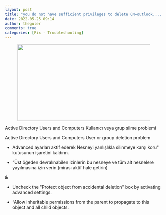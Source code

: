 ```yaml
---
layout: post
title: "you do not have sufficient privileges to delete CN=outlook................. or this object is protected from accidental deletion."
date: 2022-05-25 09:14
author: theguler
comments: true
categories: [Fix - Troubleshooting]
---
```

<!-- wp:image {"id":3241,"width":434,"height":245,"sizeSlug":"large","linkDestination":"none"} -->
<figure class="wp-block-image size-large is-resized"><img src="https://farukguler.com/assets/post_images/solved.webp?w=852" alt="" class="wp-image-3241" width="434" height="245" /></figure>
<!-- /wp:image -->

<!-- wp:paragraph -->
<p>Active Directory Users and Computers Kullanıcı veya grup silme problemi</p>
<!-- /wp:paragraph -->

<!-- wp:paragraph -->
<p>Active Directory Users and Computers User or group deletion problem</p>
<!-- /wp:paragraph -->

<!-- wp:list -->
<ul><!-- wp:list-item -->
<li>Advanced ayarları aktif ederek Nesneyi yanlışlıkla silinmeye karşı koru" kutusunun işaretini kaldırın.</li>
<!-- /wp:list-item --></ul>
<!-- /wp:list -->

<!-- wp:list -->
<ul><!-- wp:list-item -->
<li>“Üst öğeden devralınabilen izinlerin bu nesneye ve tüm alt nesnelere yayılmasına izin verin.(mirası aktif hale getirin)</li>
<!-- /wp:list-item --></ul>
<!-- /wp:list -->

<!-- wp:paragraph -->
<p><strong>&amp;</strong></p>
<!-- /wp:paragraph -->

<!-- wp:list -->
<ul><!-- wp:list-item -->
<li>Uncheck the "Protect object from accidental deletion" box by activating advanced settings.</li>
<!-- /wp:list-item --></ul>
<!-- /wp:list -->

<!-- wp:list -->
<ul><!-- wp:list-item -->
<li>“Allow inheritable permissions from the parent to propagate to this object and all child objects.</li>
<!-- /wp:list-item --></ul>
<!-- /wp:list -->
